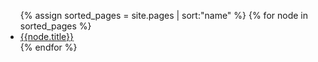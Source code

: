 <ul>
{% assign sorted_pages = site.pages | sort:"name" %}
{% for node in sorted_pages %}
  <li><a href="{{node.permalink}}">{{node.title}}</a></li>
{% endfor %}
</ul>
